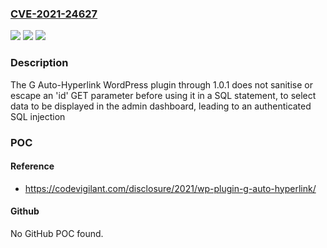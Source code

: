 ### [CVE-2021-24627](https://cve.mitre.org/cgi-bin/cvename.cgi?name=CVE-2021-24627)
![](https://img.shields.io/static/v1?label=Product&message=G%20Auto-Hyperlink&color=blue)
![](https://img.shields.io/static/v1?label=Version&message=1.0.1%3C%3D%201.0.1%20&color=brighgreen)
![](https://img.shields.io/static/v1?label=Vulnerability&message=CWE-89%20SQL%20Injection&color=brighgreen)

### Description

The G Auto-Hyperlink WordPress plugin through 1.0.1 does not sanitise or escape an 'id' GET parameter before using it in a SQL statement, to select data to be displayed in the admin dashboard, leading to an authenticated SQL injection

### POC

#### Reference
- https://codevigilant.com/disclosure/2021/wp-plugin-g-auto-hyperlink/

#### Github
No GitHub POC found.

